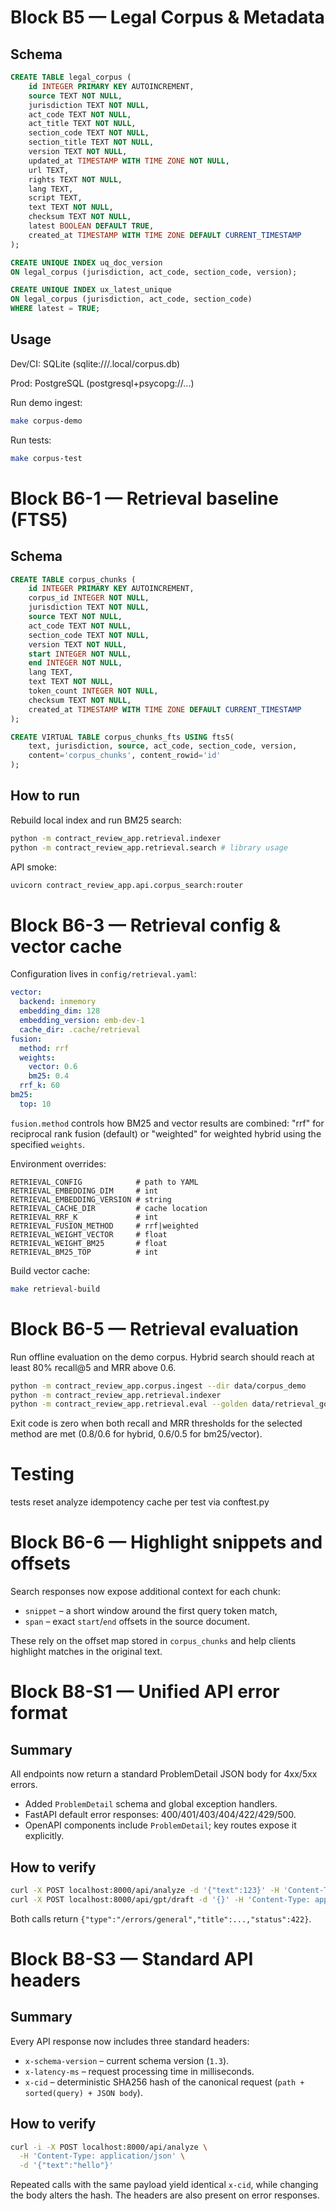 # Block B5 — Legal Corpus & Metadata

## Schema

```sql
CREATE TABLE legal_corpus (
    id INTEGER PRIMARY KEY AUTOINCREMENT,
    source TEXT NOT NULL,
    jurisdiction TEXT NOT NULL,
    act_code TEXT NOT NULL,
    act_title TEXT NOT NULL,
    section_code TEXT NOT NULL,
    section_title TEXT NOT NULL,
    version TEXT NOT NULL,
    updated_at TIMESTAMP WITH TIME ZONE NOT NULL,
    url TEXT,
    rights TEXT NOT NULL,
    lang TEXT,
    script TEXT,
    text TEXT NOT NULL,
    checksum TEXT NOT NULL,
    latest BOOLEAN DEFAULT TRUE,
    created_at TIMESTAMP WITH TIME ZONE DEFAULT CURRENT_TIMESTAMP
);

CREATE UNIQUE INDEX uq_doc_version
ON legal_corpus (jurisdiction, act_code, section_code, version);

CREATE UNIQUE INDEX ux_latest_unique
ON legal_corpus (jurisdiction, act_code, section_code)
WHERE latest = TRUE;
```

## Usage

Dev/CI: SQLite (sqlite:///.local/corpus.db)

Prod: PostgreSQL (postgresql+psycopg://...)

Run demo ingest:

```bash
make corpus-demo
```

Run tests:

```bash
make corpus-test
```

# Block B6-1 — Retrieval baseline (FTS5)

## Schema

```sql
CREATE TABLE corpus_chunks (
    id INTEGER PRIMARY KEY AUTOINCREMENT,
    corpus_id INTEGER NOT NULL,
    jurisdiction TEXT NOT NULL,
    source TEXT NOT NULL,
    act_code TEXT NOT NULL,
    section_code TEXT NOT NULL,
    version TEXT NOT NULL,
    start INTEGER NOT NULL,
    end INTEGER NOT NULL,
    lang TEXT,
    text TEXT NOT NULL,
    token_count INTEGER NOT NULL,
    checksum TEXT NOT NULL,
    created_at TIMESTAMP WITH TIME ZONE DEFAULT CURRENT_TIMESTAMP
);

CREATE VIRTUAL TABLE corpus_chunks_fts USING fts5(
    text, jurisdiction, source, act_code, section_code, version,
    content='corpus_chunks', content_rowid='id'
);
```

## How to run

Rebuild local index and run BM25 search:

```bash
python -m contract_review_app.retrieval.indexer
python -m contract_review_app.retrieval.search # library usage
```

API smoke:

```bash
uvicorn contract_review_app.api.corpus_search:router
```

# Block B6-3 — Retrieval config & vector cache

Configuration lives in `config/retrieval.yaml`:

```yaml
vector:
  backend: inmemory
  embedding_dim: 128
  embedding_version: emb-dev-1
  cache_dir: .cache/retrieval
fusion:
  method: rrf
  weights:
    vector: 0.6
    bm25: 0.4
  rrf_k: 60
bm25:
  top: 10
```

`fusion.method` controls how BM25 and vector results are combined: "rrf" for
reciprocal rank fusion (default) or "weighted" for weighted hybrid using the
specified `weights`.

Environment overrides:

```
RETRIEVAL_CONFIG            # path to YAML
RETRIEVAL_EMBEDDING_DIM     # int
RETRIEVAL_EMBEDDING_VERSION # string
RETRIEVAL_CACHE_DIR         # cache location
RETRIEVAL_RRF_K             # int
RETRIEVAL_FUSION_METHOD     # rrf|weighted
RETRIEVAL_WEIGHT_VECTOR     # float
RETRIEVAL_WEIGHT_BM25       # float
RETRIEVAL_BM25_TOP          # int
```

Build vector cache:

```bash
make retrieval-build
```

# Block B6-5 — Retrieval evaluation

Run offline evaluation on the demo corpus. Hybrid search should reach at least
80% recall@5 and MRR above 0.6.

```bash
python -m contract_review_app.corpus.ingest --dir data/corpus_demo
python -m contract_review_app.retrieval.indexer
python -m contract_review_app.retrieval.eval --golden data/retrieval_golden.yaml --method hybrid --k 5
```

Exit code is zero when both recall and MRR thresholds for the selected method
are met (0.8/0.6 for hybrid, 0.6/0.5 for bm25/vector).

# Testing

tests reset analyze idempotency cache per test via conftest.py

# Block B6-6 — Highlight snippets and offsets

Search responses now expose additional context for each chunk:

* `snippet` – a short window around the first query token match,
* `span` – exact `start`/`end` offsets in the source document.

These rely on the offset map stored in `corpus_chunks` and help clients
highlight matches in the original text.

# Block B8-S1 — Unified API error format

## Summary

All endpoints now return a standard ProblemDetail JSON body for 4xx/5xx errors.

* Added `ProblemDetail` schema and global exception handlers.
* FastAPI default error responses: 400/401/403/404/422/429/500.
* OpenAPI components include `ProblemDetail`; key routes expose it explicitly.

## How to verify

```bash
curl -X POST localhost:8000/api/analyze -d '{"text":123}' -H 'Content-Type: application/json'
curl -X POST localhost:8000/api/gpt/draft -d '{}' -H 'Content-Type: application/json'
```

Both calls return `{"type":"/errors/general","title":...,"status":422}`.

# Block B8-S3 — Standard API headers

## Summary

Every API response now includes three standard headers:

* `x-schema-version` – current schema version (`1.3`).
* `x-latency-ms` – request processing time in milliseconds.
* `x-cid` – deterministic SHA256 hash of the canonical request (`path + sorted(query) + JSON body`).

## How to verify

```bash
curl -i -X POST localhost:8000/api/analyze \
  -H 'Content-Type: application/json' \
  -d '{"text":"hello"}'
```

Repeated calls with the same payload yield identical `x-cid`, while changing the body alters the hash. The headers are also present on error responses.
